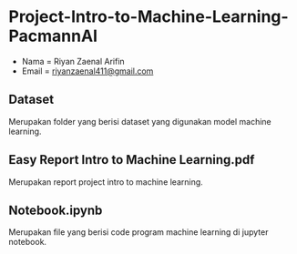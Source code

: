 # Project-Intro-to-Machine-Learning-PacmannAI
- Nama = Riyan Zaenal Arifin
- Email = riyanzaenal411@gmail.com

## Dataset 
  Merupakan folder yang berisi dataset yang digunakan model machine learning.
## Easy Report Intro to Machine Learning.pdf 
  Merupakan report project intro to machine learning.
## Notebook.ipynb 
  Merupakan file yang berisi code program machine learning di jupyter notebook.
